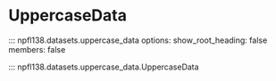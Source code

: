 # UppercaseData

::: npfl138.datasets.uppercase_data
    options:
      show_root_heading: false
      members: false

::: npfl138.datasets.uppercase_data.UppercaseData
